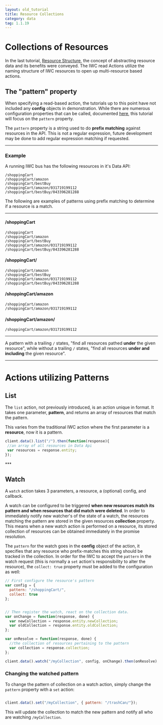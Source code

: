 ```yaml
---
layout: old_tutorial
title: Resource Collections
category: data
tag: 1.1.19
---
```


# Collections of Resources
In the last tutorial, [Resource Structure](03_structure.html), the concept of abstracting resource data  and its benefits
were conveyed. The IWC read Actions utilize the naming structure of IWC resources to open up multi-resource based
actions.

## The "pattern" property
When specifying a read-based action, the tutorials up to this point have not included any **config** objects in
demonstration. While there are numerous configuration properties that can be called, documented [here](TODO), this
tutorial will focus on the `pattern` property.

The `pattern` property is a string used to do **prefix matching** against resources in the API. This is not a regular
expression, future development may be done to add regular expression matching if requested.

***

### Example
A running IWC bus has the following resources in it's Data API:

```
/shoppingCart
/shoppingCart/amazon
/shoppingCart/bestBuy
/shoppingCart/amazon/031719199112
/shoppingCart/bestBuy/043396281288
```

The following are examples of patterns using prefix matching to determine if a resource is a match.

***

#### /shoppingCart
```
/shoppingCart
/shoppingCart/amazon
/shoppingCart/bestBuy
/shoppingCart/amazon/031719199112
/shoppingCart/bestBuy/043396281288
```

#### /shoppingCart/
```
/shoppingCart/amazon
/shoppingCart/bestBuy
/shoppingCart/amazon/031719199112
/shoppingCart/bestBuy/043396281288
```

#### /shoppingCart/amazon
```
/shoppingCart/amazon
/shoppingCart/amazon/031719199112
```

#### /shoppingCart/amazon/
```
/shoppingCart/amazon/031719199112
```

***

A pattern with a trailing `/` states, "find all resources pathed **under** the given resource", while without a trailing
`/` states, "find all resources **under and including** the given resource".

***

# Actions utilizing Patterns

## List
The `list` action, not previously introduced, is an action unique in format. It takes one parameter, **pattern**, and
returns an array of resources that match the pattern.

This varies from the traditional IWC action where the first parameter is a **resource**, now it is a pattern.

``` js
client.data().list("/").then(function(response){
 //an array of all resources in Data Api
 var resources = response.entity;
});
```

<p data-height="450" data-theme-id="0" data-slug-hash="dYxgyO" data-default-tab="result" data-user="Kevin-K" class='codepen'>
***

## Watch
A `watch` action takes 3 parameters, a resource, a (optional) config, and callback.

A watch can be configured to be triggered **when new resources match its pattern and when resources that did match were
deleted**. In order to immediately notify new watcher's of the state of a watch, the resources matching the pattern are
stored in the given resources **collection** property. This means when a new watch action is performed on a resource,
its stored collection of resources can be obtained immediately in the promise resolution.

The `pattern` for the watch goes in the **config** object of the action, it specifies that any resource who prefix-matches
this string should be tracked in the collection. In order for the IWC to accept the `pattern` in the watch request
(this is normally a `set` action's responsibility to alter the resource), the `collect: true` property must be added
to the configuration as well:

``` js
// First configure the resource's pattern
var config = {
  pattern: "/shoppingCart/",
  collect: true
};


// Then register the watch, react on the collection data.
var onChange = function(response, done) {
  var newCollection = response.entity.newCollection;
  var oldCollection = response.entity.oldCollection;
};

var onResolve = function(response, done) {
  //the collection of resources pertaining to the pattern
  var collection = response.collection;
};

client.data().watch("/myCollection", config, onChange).then(onResolve);
```

<p data-height="450" data-theme-id="0" data-slug-hash="yYmRbm" data-default-tab="result" data-user="Kevin-K" class='codepen'>


### Changing the watched pattern
To change the pattern of collection on a watch action, simply change the `pattern` property with a `set` action:

``` js

client.data().set("/myCollection", { pattern: "/trashCan/"});
```

This will update the collection to match the new pattern and notify all who are watching `/myCollection`.

